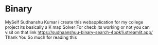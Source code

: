 # Binary
MySelf Sudhanshu Kumar i create this webapplication for my college project its basically a K map Solver For check its working or not you can visit on that link https://sudhaanshuu-binary-search-4opk1i.streamlit.app/ Thank You So much for reading this
